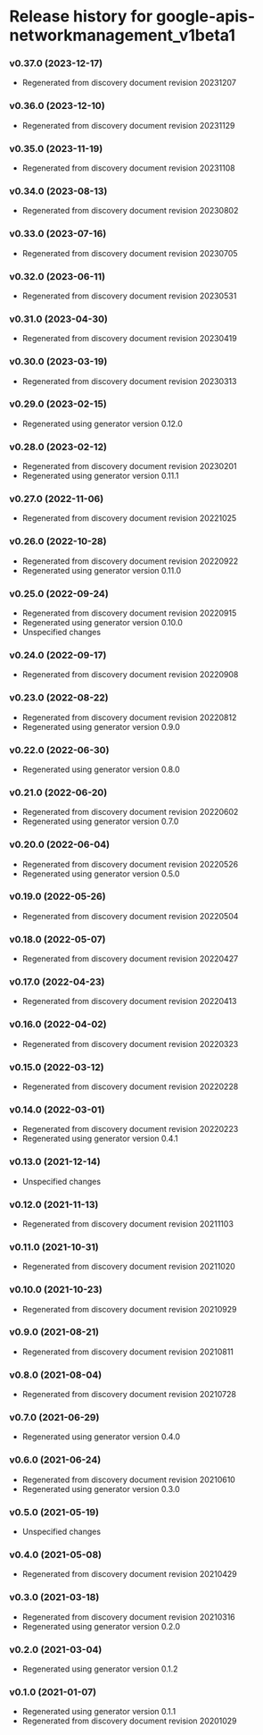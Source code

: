 # Release history for google-apis-networkmanagement_v1beta1

### v0.37.0 (2023-12-17)

* Regenerated from discovery document revision 20231207

### v0.36.0 (2023-12-10)

* Regenerated from discovery document revision 20231129

### v0.35.0 (2023-11-19)

* Regenerated from discovery document revision 20231108

### v0.34.0 (2023-08-13)

* Regenerated from discovery document revision 20230802

### v0.33.0 (2023-07-16)

* Regenerated from discovery document revision 20230705

### v0.32.0 (2023-06-11)

* Regenerated from discovery document revision 20230531

### v0.31.0 (2023-04-30)

* Regenerated from discovery document revision 20230419

### v0.30.0 (2023-03-19)

* Regenerated from discovery document revision 20230313

### v0.29.0 (2023-02-15)

* Regenerated using generator version 0.12.0

### v0.28.0 (2023-02-12)

* Regenerated from discovery document revision 20230201
* Regenerated using generator version 0.11.1

### v0.27.0 (2022-11-06)

* Regenerated from discovery document revision 20221025

### v0.26.0 (2022-10-28)

* Regenerated from discovery document revision 20220922
* Regenerated using generator version 0.11.0

### v0.25.0 (2022-09-24)

* Regenerated from discovery document revision 20220915
* Regenerated using generator version 0.10.0
* Unspecified changes

### v0.24.0 (2022-09-17)

* Regenerated from discovery document revision 20220908

### v0.23.0 (2022-08-22)

* Regenerated from discovery document revision 20220812
* Regenerated using generator version 0.9.0

### v0.22.0 (2022-06-30)

* Regenerated using generator version 0.8.0

### v0.21.0 (2022-06-20)

* Regenerated from discovery document revision 20220602
* Regenerated using generator version 0.7.0

### v0.20.0 (2022-06-04)

* Regenerated from discovery document revision 20220526
* Regenerated using generator version 0.5.0

### v0.19.0 (2022-05-26)

* Regenerated from discovery document revision 20220504

### v0.18.0 (2022-05-07)

* Regenerated from discovery document revision 20220427

### v0.17.0 (2022-04-23)

* Regenerated from discovery document revision 20220413

### v0.16.0 (2022-04-02)

* Regenerated from discovery document revision 20220323

### v0.15.0 (2022-03-12)

* Regenerated from discovery document revision 20220228

### v0.14.0 (2022-03-01)

* Regenerated from discovery document revision 20220223
* Regenerated using generator version 0.4.1

### v0.13.0 (2021-12-14)

* Unspecified changes

### v0.12.0 (2021-11-13)

* Regenerated from discovery document revision 20211103

### v0.11.0 (2021-10-31)

* Regenerated from discovery document revision 20211020

### v0.10.0 (2021-10-23)

* Regenerated from discovery document revision 20210929

### v0.9.0 (2021-08-21)

* Regenerated from discovery document revision 20210811

### v0.8.0 (2021-08-04)

* Regenerated from discovery document revision 20210728

### v0.7.0 (2021-06-29)

* Regenerated using generator version 0.4.0

### v0.6.0 (2021-06-24)

* Regenerated from discovery document revision 20210610
* Regenerated using generator version 0.3.0

### v0.5.0 (2021-05-19)

* Unspecified changes

### v0.4.0 (2021-05-08)

* Regenerated from discovery document revision 20210429

### v0.3.0 (2021-03-18)

* Regenerated from discovery document revision 20210316
* Regenerated using generator version 0.2.0

### v0.2.0 (2021-03-04)

* Regenerated using generator version 0.1.2

### v0.1.0 (2021-01-07)

* Regenerated using generator version 0.1.1
* Regenerated from discovery document revision 20201029

